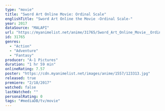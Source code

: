 ```yaml
---
type: "movie"
title: "Sword Art Online Movie: Ordinal Scale"
englishTitle: "Sword Art Online the Movie -Ordinal Scale-"
year: 2017
dataSource: "MALAPI"
url: "https://myanimelist.net/anime/31765/Sword_Art_Online_Movie__Ordinal_Scale"
id: 31765
genres: 
  - "Action"
  - "Adventure"
  - "Fantasy"
producer: "A-1 Pictures"
duration: "1 hr 59 min"
onlineRating: 7.57
poster: "https://cdn.myanimelist.net/images/anime/1557/123313.jpg"
released: true
premiere: "2/18/2017"
watched: false
lastWatched: ""
personalRating: 0
tags: "#mediaDB/tv/movie"
---
```

